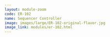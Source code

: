 ```yaml
---
layout: module-zoom
code: ER-102
name: Sequencer Controller
image: images/large/ER-102-original-flavor.jpg
image_link: modules/er-102.html
---
```


